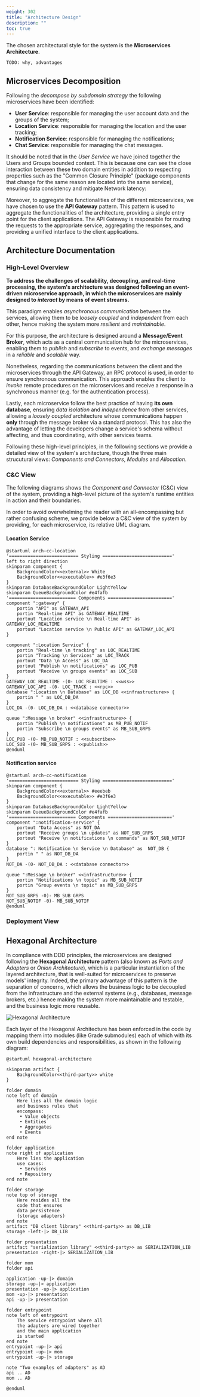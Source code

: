 ```yaml
---
weight: 302
title: "Architecture Design"
description: ""
toc: true
---
```


The chosen architectural style for the system is the **Microservices Architecture**.

`TODO: why, advantages`

## Microservices Decomposition

Following the _decompose by subdomain strategy_ the following microservices have been identified:

- **User Service**: responsible for managing the user account data and the groups of the system;
- **Location Service**: responsible for managing the location and the user tracking;
- **Notification Service**: responsible for managing the notifications;
- **Chat Service**: responsible for managing the chat messages.

It should be noted that in the _User Service_ we have joined together the Users and Groups bounded context.
This is because one can see the close interaction between these two domain entities in addition to respecting properties such as the "Common Closure Principle" (package components that change for the same reason are located into the same service), ensuring data consistency and mitigate Network latency:

Moreover, to aggregate the functionalities of the different microservices, we have chosen to use the **API Gateway** pattern. This pattern is used to aggregate the functionalities of the architecture, providing a single entry point for the client applications.
The API Gateway is responsible for routing the requests to the appropriate service, aggregating the responses, and providing a unified interface to the client applications.

## Architecture Documentation

### High-Level Overview

**To address the challenges of scalability, decoupling, and real-time processing, the system's architecture was designed following an event-driven microservice approach, in which the microservices are mainly designed to _interact_ by means of event streams.**

This paradigm enables _asynchronous communication_ between the services, allowing them to be _loosely coupled_ and _independent_ from each other, hence making the system more _resilient_ and _maintainable_.

For this purpose, the architecture is designed around a **Message/Event Broker**, which acts as a central communication hub for the microservices, enabling them to _publish_ and _subscribe_ to events, and _exchange messages_ in a _reliable_ and _scalable_ way.

Nonetheless, regarding the communications between the client and the microservices through the API Gateway, an RPC protocol is used, in order to ensure synchronous communication.
This approach enables the client to _invoke_ remote procedures on the microservices and receive a response in a synchronous manner (e.g. for the authentication process).

Lastly, each microservice follow the best practice of having **its own database**, ensuring _data isolation_ and _independence_ from other services, allowing a _loosely coupled_ architecture whose communications happen **only** through the message broker via a standard protocol.
This has also the advantage of letting the developers change a service's schema without affecting, and thus coordinating, with other services teams.

Following these high-level principles, in the following sections we provide a detailed view of the system's architecture, though the three main strucutural views: _Components and Connectors_, _Modules_ and _Allocation_.

### C&C View

The following diagrams shows the _Component and Connector_ (C&C) view of the system, providing a high-level picture of the system's runtime entities in action and their boundaries.

In order to avoid overwhelming the reader with an all-encompassing but rather confusing scheme, we provide below a C&C view of the system by providing, for each microservice, its relative UML diagram.

#### Location Service



```plantuml
@startuml arch-cc-location
'========================== Styling =========================='
left to right direction
skinparam component {
    BackgroundColor<<external>> White
    BackgroundColor<<executable>> #e3f6e3
}
skinparam DatabaseBackgroundColor LightYellow
skinparam QueueBackgroundColor #e4fafb
'========================= Components ========================'
component ":gateway" {
    portin "API" as GATEWAY_API
    portin "Real-time API" as GATEWAY_REALTIME
    portout "Location service \n Real-time API" as GATEWAY_LOC_REALTIME
    portout "Location service \n Public API" as GATEWAY_LOC_API
}

component ":Location Service" {
    portin "Real-time \n tracking" as LOC_REALTIME
    portin "Tracking \n Services" as LOC_TRACK
    portout "Data \n Access" as LOC_DA
    portout "Publish \n notifications" as LOC_PUB
    portout "Receive \n groups events" as LOC_SUB
}
GATEWAY_LOC_REALTIME -(0- LOC_REALTIME : <<wss>>
GATEWAY_LOC_API -(0- LOC_TRACK : <<rpc>>
database ":Location \n Database" as LOC_DB <<infrastructure>> {
    portin " " as LOC_DB_DA
}
LOC_DA -(0- LOC_DB_DA : <<database connector>>

queue ":Message \n broker" <<infrastructure>> {
    portin "Publish \n notifications" as MB_PUB_NOTIF
    portin "Subscribe \n groups events" as MB_SUB_GRPS
}
LOC_PUB -(0- MB_PUB_NOTIF : <<subscribe>>
LOC_SUB -(0- MB_SUB_GRPS : <<publish>>
@enduml
```
<!-- 
```plantuml
@startuml arch-cc-chat

@enduml
``` -->

#### Notification service

```plantuml
@startuml arch-cc-notification
'========================== Styling =========================='
skinparam component {
    BackgroundColor<<external>> #eeebeb
    BackgroundColor<<executable>> #e3f6e3
}
skinparam DatabaseBackgroundColor LightYellow
skinparam QueueBackgroundColor #e4fafb
'========================= Components ========================'
component ":notification-service" {
    portout "Data Access" as NOT_DA
    portout "Receive groups \n updates" as NOT_SUB_GRPS
    portout "Receive \n notifications \n commands" as NOT_SUB_NOTIF
}
database ": Notification \n Service \n Database" as  NOT_DB {
    portin " " as NOT_DB_DA
}
NOT_DA -(0- NOT_DB_DA : <<database connector>>

queue ":Message \n broker" <<infrastructure>> {
    portin "Notifications \n topic" as MB_SUB_NOTIF
    portin "Group events \n topic" as MB_SUB_GRPS
}
NOT_SUB_GRPS -0)- MB_SUB_GRPS
NOT_SUB_NOTIF -0)- MB_SUB_NOTIF
@enduml
```

### Deployment View

## Hexagonal Architecture

In compliance with DDD principles, the microservices are designed following the **Hexagonal Architecture** pattern (also known as _Ports and Adapters_ or _Onion Architecture_), which is a particular instantiation of the layered architecture, that is well-suited for microservices to preserve models' integrity.
Indeed, the primary advantage of this pattern is the separation of concerns, which allows the business logic to be decoupled from the infrastructure and the external systems (e.g., databases, message brokers, etc.) hence making the system more maintainable and testable, and the business logic more reusable.

![Hexagonal Architecture](https://herbertograca.com/wp-content/uploads/2018/11/070-explicit-architecture-svg.png)

Each layer of the Hexagonal Architecture has been enforced in the code by mapping them into modules (like Grade submodules) each of which with its own build dependencies and responsibilities, as shown in the following diagram:

```plantuml
@startuml hexagonal-architecture

skinparam artifact {
    BackgroundColor<<third-party>> white
}

folder domain
note left of domain
    Here lies all the domain logic
    and business rules that
    encompass:
     • Value objects
     • Entities
     • Aggregates
     • Events
end note

folder application
note right of application
    Here lies the application
    use cases:
     • Services
     • Repository
end note

folder storage
note top of storage
    Here resides all the 
    code that ensures 
    data persistence 
    (storage adapters)
end note
artifact "DB client library" <<third-party>> as DB_LIB
storage -left-|> DB_LIB

folder presentation
artifact "serialization library" <<third-party>> as SERIALIZATION_LIB
presentation -right-|> SERIALIZATION_LIB

folder mom
folder api

application -up-|> domain
storage -up-|> application
presentation -up-|> application
mom -up-|> presentation
api -up-|> presentation

folder entrypoint
note left of entrypoint
    The service entrypoint where all
    the adapters are wired together
    and the main application 
    is started
end note
entrypoint -up-|> api
entrypoint -up-|> mom
entrypoint -up-|> storage

note "Two examples of adapters" as AD
api .. AD
mom .. AD

@enduml
```
